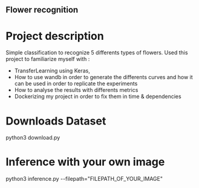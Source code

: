 ## Flower recognition




# Project description
Simple classification to recognize 5 differents types of flowers. Used this project to familiarize myself with :
  - TransferLearning using Keras, 
  - How to use wandb in order to generate the differents curves and how it can be used in order to replicate the experiments
  - How to analyse the results with differents metrics
  - Dockerizing my project in order to fix them in time & dependencies




# Downloads Dataset
python3 download.py


# Inference with your own image

python3 inference.py --filepath="FILEPATH_OF_YOUR_IMAGE"
